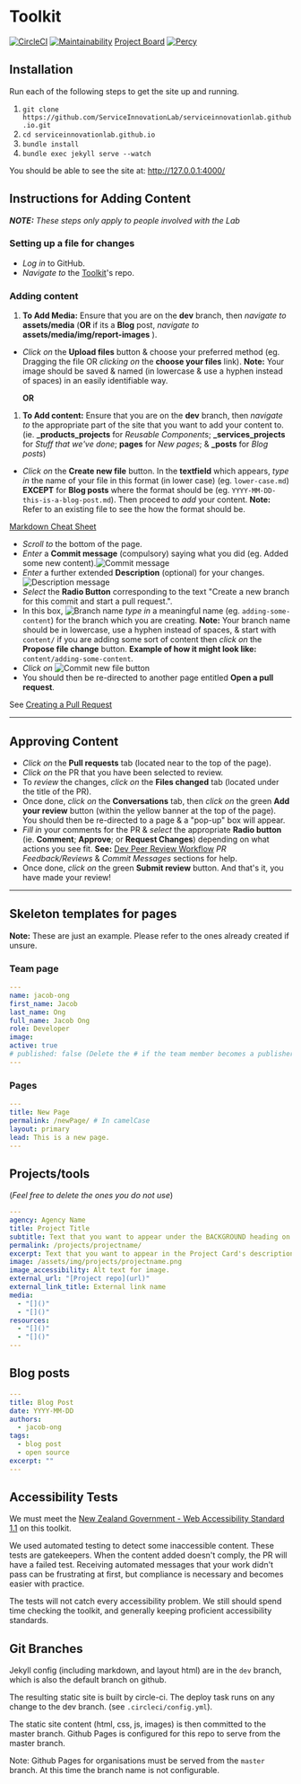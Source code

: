 # Toolkit

[![CircleCI](https://circleci.com/gh/ServiceInnovationLab/serviceinnovationlab.github.io/tree/dev.svg?style=svg)](https://circleci.com/gh/ServiceInnovationLab/serviceinnovationlab.github.io/tree/dev)
[![Maintainability](https://api.codeclimate.com/v1/badges/05a76407322970819c76/maintainability)](https://codeclimate.com/github/ServiceInnovationLab/serviceinnovationlab.github.io/maintainability)
[Project Board](https://github.com/orgs/ServiceInnovationLab/projects/2)
[![Percy](https://percy.io/static/images/percy-badge.svg)](https://percy.io/Lab/Toolkit)

## Installation

Run each of the following steps to get the site up and running.

1. `git clone https://github.com/ServiceInnovationLab/serviceinnovationlab.github.io.git`
2. `cd serviceinnovationlab.github.io`
3. `bundle install`
4. `bundle exec jekyll serve --watch`

You should be able to see the site at: <http://127.0.0.1:4000/>

## Instructions for Adding Content

***NOTE:** These steps only apply to people involved with the Lab*

### Setting up a file for changes

- _Log in_ to GitHub.
- _Navigate to_ the [Toolkit](https://github.com/ServiceInnovationLab/serviceinnovationlab.github.io)'s repo.

### Adding content

1. **To Add Media:** Ensure that you are on the **dev** branch, then _navigate to_ **assets/media** (**OR** if its a **Blog** post, _navigate to_ **assets/media/img/report-images**  ).

- _Click on_ the **Upload files** button & choose your preferred method (eg. Dragging the file OR _clicking on_ the **choose your files** link). **Note:** Your image should be saved & named (in lowercase & use a hyphen instead of spaces) in an easily identifiable way.

  **OR**

1. **To Add content:** Ensure that you are on the **dev** branch, then _navigate to_ the appropriate part of the site that you want to add your content to. (ie. **_products_projects** for _Reusable Components_; **_services_projects** for _Stuff that we've done_; **pages** for _New pages_; & **_posts** for _Blog posts_)

- _Click on_ the **Create new file** button. In the **textfield** which appears, _type in_ the name of your file in this format (in lower case) (eg. `lower-case.md`) **EXCEPT** for **Blog posts** where the format should be (eg. `YYYY-MM-DD-this-is-a-blog-post.md`). Then proceed to _add_ your content.
**Note:** Refer to an existing file to see the how the format should be.

[Markdown Cheat Sheet](https://www.markdownguide.org/cheat-sheet)

- _Scroll to_ the bottom of the page.
- _Enter_ a **Commit message** (compulsory) saying what you did (eg. Added some new content).![Commit message](/assets/img/screenshot-instructions/commit-message.png)
- _Enter_ a further extended **Description** (optional) for your changes. ![Description message](/assets/img/screenshot-instructions/description-message.png)
- _Select_ the **Radio Button** corresponding to the text "Create a new branch for this commit and start a pull request.".
- In this box, ![Branch name](/assets/img/screenshot-instructions/branch-name.png) _type in_ a meaningful name (eg. `adding-some-content`) for the branch which you are creating. **Note:** Your branch name should be in lowercase, use a hyphen instead of spaces, & start with `content/` if you are adding some sort of content then _click on_ the **Propose file change** button. **Example of how it might look like:** `content/adding-some-content`.
- _Click on_ ![Commit new file button](/assets/img/screenshot-instructions/commit-new-file.png)
- You should then be re-directed to another page entitled **Open a pull request**.

See [Creating a Pull Request](https://github.com/ServiceInnovationLab/serviceinnovationlab.github.io/blob/dev/pages/gettingStarted.md#creating-a-pull-request-pr)
___

## Approving Content

- _Click on_ the **Pull requests** tab (located near to the top of the page).
- _Click on_ the PR that you have been selected to review.
- To _review_ the changes, _click on_ the **Files changed** tab (located under the title of the PR).
- Once done, _click on_ the **Conversations** tab, then _click on_ the green **Add your review** button (within the yellow banner at the top of the page). You should then be re-directed to a page & a "pop-up" box will appear.
- _Fill in_ your comments for the PR & _select_ the appropriate **Radio button** (ie. **Comment**; **Approve**; or **Request Changes**) depending on what actions you see fit. **See:** [Dev Peer Review Workflow](https://serviceinnovationlab.github.io/devPeerReviewWorkflow/) _PR Feedback/Reviews_ & _Commit Messages_ sections for help.
- Once done, _click on_ the green **Submit review** button. And that's it, you have made your review!

___

## Skeleton templates for pages

**Note:** These are just an example. Please refer to the ones already created if unsure.

### Team page

```yaml
---
name: jacob-ong
first_name: Jacob
last_name: Ong
full_name: Jacob Ong
role: Developer
image:
active: true
# published: false (Delete the # if the team member becomes a publisher)
---
```

### Pages

```yaml
---
title: New Page
permalink: /newPage/ # In camelCase
layout: primary
lead: This is a new page.
---
```

## Projects/tools

(_Feel free to delete the ones you do not use_)

```yaml
---
agency: Agency Name
title: Project Title
subtitle: Text that you want to appear under the BACKGROUND heading on Project Page.
permalink: /projects/projectname/
excerpt: Text that you want to appear in the Project Card's description.
image: /assets/img/projects/projectname.png
image_accessibility: Alt text for image.
external_url: "[Project repo](url)"
external_link_title: External link name
media:
  - "[]()"
  - "[]()"
resources:
  - "[]()"
  - "[]()"
---
```

## Blog posts

```yaml
---
title: Blog Post
date: YYYY-MM-DD
authors:
  - jacob-ong
tags:
  - blog post
  - open source
excerpt: ""
---
```

## Accessibility Tests

We must meet the [New Zealand Government - Web Accessibility Standard 1.1](https://www.digital.govt.nz/standards-and-guidance/nz-government-web-standards/web-accessibility-standard-1-1/) on this toolkit.

We used automated testing to detect some inaccessible content. These tests are gatekeepers. When the content added doesn't comply, the PR will have a failed test. Receiving automated messages that your work didn't pass can be frustrating at first, but compliance is necessary and becomes easier with practice.

The tests will not catch every accessibility problem.  We still should spend time checking the toolkit, and generally keeping proficient accessibility standards.

## Git Branches

Jekyll config (including markdown, and layout html) are in the `dev` branch, which is also the default branch on github.

The resulting static site is built by circle-ci. The deploy task runs on any change to the dev branch. (see `.circleci/config.yml`).

The static site content (html, css, js, images) is then committed to the master branch. Github Pages is configured for this repo to serve from the master branch.

Note: Github Pages for organisations must be served from the `master` branch. At this time the branch name is not configurable.
